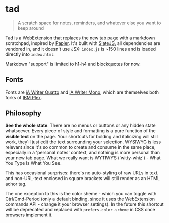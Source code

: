 # tad

> A scratch space for notes, reminders, and whatever else you want to keep around

Tad is a WebExtension that replaces the new tab page with a markdown scratchpad, inspired by [Papier](https://getpapier.com/). It's built with [SlateJS](https://github.com/ianstormtaylor/slate), all dependencies are vendored in, and it doesn't use JSX: `index.js` is ~150 lines and is loaded directly into `index.html`.

Markdown "support" is limited to h1-h4 and blockquotes for now.

## Fonts

Fonts are [iA Writer Quatto](https://github.com/iaolo/iA-Fonts/tree/master/iA%20Writer%20Quattro) and [iA Writer Mono](https://github.com/iaolo/iA-Fonts/tree/master/iA%20Writer%20Mono), which are themselves both forks of [IBM Plex](https://github.com/IBM/plex).

## Philosophy

**See the whole state**. There are no menus or buttons or any hidden state whatsoever. Every piece of style and formatting is a pure function of the **visible text** on the page. Your shortcuts for bolding and italicizing will still work, they'll just edit the text surrounding your selection. WYSIWYG is less relevant since it's so common to create and consume in the same place, especially in a 'personal notes' context, and nothing is more personal than your new tab page. What we really want is WYTIWYS ('witty-whiz') - What You Type Is What You See.

This has occasional surprises: there's no auto-styling of raw URLs in text, and non-URL-text enclosed in square brackets will still render as an HTML achor tag.

The one exception to this is the color sheme - which you can toggle with Ctrl/Cmd-Period (only a default binding, since it uses the WebExtension commands API - change it your browser settings). In the future this shortcut will be deprecated and replaced with `prefers-color-scheme` in CSS once browsers implement it.
